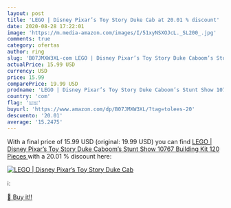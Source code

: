 ```yaml
---
layout: post
title: 'LEGO | Disney Pixar’s Toy Story Duke Cab at 20.01 % discount'
date: 2020-08-28 17:22:01
image: 'https://m.media-amazon.com/images/I/51xyNSXOJcL._SL200_.jpg'
comments: true
category: ofertas
author: ring
slug: 'B07JMXW3XL-com LEGO | Disney Pixar’s Toy Story Duke Caboom’s Stunt Show 10767 Building Kit  120 Pieces '
actualPrice: 15.99 USD
currency: USD
price: 15.99
comparePrice: 19.99 USD
prodname: 'LEGO | Disney Pixar’s Toy Story Duke Caboom’s Stunt Show 10767 Building Kit  120 Pieces '
country: 'com'
flag: '🇺🇸'
buyurl: 'https://www.amazon.com/dp/B07JMXW3XL/?tag=tolees-20'
descuento: '20.01'
average: '15.2475'
---
```


With a final price of 15.99 USD (original: 19.99 USD) you can find [LEGO | Disney Pixar’s Toy Story Duke Caboom’s Stunt Show 10767 Building Kit  120 Pieces ](https://www.amazon.com/dp/B07JMXW3XL/?tag=tolees-20) with a  20.01 % discount here:

[![LEGO | Disney Pixar’s Toy Story Duke Cab](https://m.media-amazon.com/images/I/51xyNSXOJcL._SL200_.jpg)](https://www.amazon.com/dp/B07JMXW3XL/?tag=tolees-20)

ℹ️:


[🛒 Buy it!!](https://www.amazon.com/dp/B07JMXW3XL/?tag=tolees-20)
